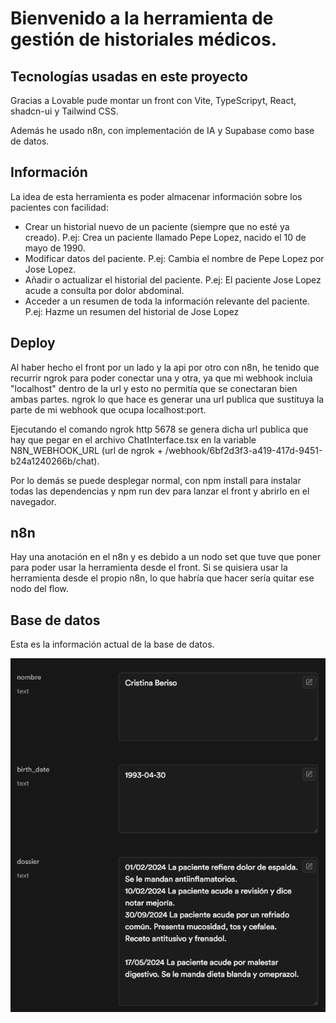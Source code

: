 # Bienvenido a la herramienta de gestión de historiales médicos.

## Tecnologías usadas en este proyecto

Gracias a Lovable pude montar un front con Vite, TypeScripyt, React, shadcn-ui y Tailwind CSS.

Además he usado n8n, con implementación de IA y Supabase como base de datos.

## Información

La idea de esta herramienta es poder almacenar información sobre los pacientes con facilidad:

- Crear un historial nuevo de un paciente (siempre que no esté ya creado). P.ej: Crea un paciente llamado Pepe Lopez, nacido el 10 de mayo de 1990.
- Modificar datos del paciente. P.ej: Cambia el nombre de Pepe Lopez por Jose Lopez.
- Añadir o actualizar el historial del paciente. P.ej: El paciente Jose Lopez acude a consulta por dolor abdominal.
- Acceder a un resumen de toda la información relevante del paciente. P.ej: Hazme un resumen del historial de Jose Lopez

## Deploy

Al haber hecho el front por un lado y la api por otro con n8n, he tenido que recurrir ngrok para poder conectar una y otra, ya que mi webhook incluia "localhost" dentro de la url y esto no permitía que se conectaran bien ambas partes. ngrok lo que hace es generar una url publica que sustituya la parte de mi webhook que ocupa localhost:port.

Ejecutando el comando ngrok http 5678 se genera dicha url publica que hay que pegar en el archivo ChatInterface.tsx en la variable N8N_WEBHOOK_URL (url de ngrok + /webhook/6bf2d3f3-a419-417d-9451-b24a1240266b/chat).

Por lo demás se puede desplegar normal, con npm install para instalar todas las dependencias y npm run dev para lanzar el front y abrirlo en el navegador.

## n8n

Hay una anotación en el n8n y es debido a un nodo set que tuve que poner para poder usar la herramienta desde el front. Si se quisiera usar la herramienta desde el propio n8n, lo que habría que hacer sería quitar ese nodo del flow.

## Base de datos

Esta es la información actual de la base de datos.

![alt text](image.png)
